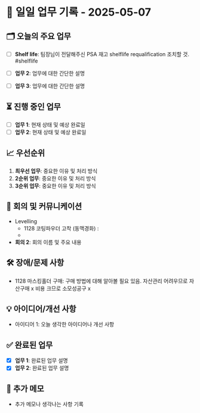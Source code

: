 # 📅 일일 업무 기록 - 2025-05-07

## 🗂 오늘의 주요 업무
- [ ] **Shelf life**: 팀장님이 전달해주신 PSA 재고 shelflife requalification 조치할 것. #shelflife

- [ ] **업무 2**: 업무에 대한 간단한 설명
- [ ] **업무 3**: 업무에 대한 간단한 설명

## ⏳ 진행 중인 업무
- [ ] **업무 1**: 현재 상태 및 예상 완료일
- [ ] **업무 2**: 현재 상태 및 예상 완료일

## 📈 우선순위
1. **최우선 업무**: 중요한 이유 및 처리 방식
2. **2순위 업무**: 중요한 이유 및 처리 방식
3. **3순위 업무**: 중요한 이유 및 처리 방식

## 🔄 회의 및 커뮤니케이션
- Levelling 
	- 1128 코팅파우더 고착 (동맥경화) : 
	- 
- **회의 2**: 회의 이름 및 주요 내용

## 🛠 장애/문제 사항
- 1128 마스킹홀더 구매: 구매 방법에 대해 알아볼 필요 있음. 자산관리 어려우므로 자산구매 x 비용 크므로 소모성공구 x

## 💡 아이디어/개선 사항
- 아이디어 1: 오늘 생각한 아이디어나 개선 사항

## ✅ 완료된 업무
- [x] **업무 1**: 완료된 업무 설명
- [x] **업무 2**: 완료된 업무 설명

## 📝 추가 메모
- 추가 메모나 생각나는 사항 기록
